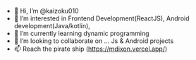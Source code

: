 - 👋 Hi, I’m @kaizoku010
- 👀 I’m interested in Frontend Development(ReactJS), Android development(Java/kotlin), 
- 🌱 I’m currently learning dynamic programming
- 💞️ I’m looking to collaborate on ... Js & Android projects
- 📫 Reach the pirate ship (https://mdixon.vercel.app/)

<!---
kaizoku010/kaizoku010 is a ✨ special ✨ repository because its `README.md` (this file) appears on your GitHub profile.
You can click the Preview link to take a look at your changes.
--->
